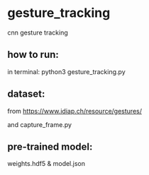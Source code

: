 # gesture_tracking
cnn gesture tracking

how to run:
-----------
in terminal: python3 gesture_tracking.py

dataset:
--------
from https://www.idiap.ch/resource/gestures/

and capture_frame.py

pre-trained model:
------------------
weights.hdf5 & model.json
